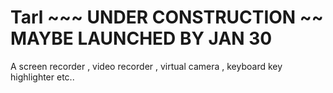 # Tarl ~~~ UNDER CONSTRUCTION ~~ MAYBE LAUNCHED BY JAN 30
A screen recorder , video recorder , virtual camera , keyboard key highlighter etc..
